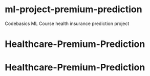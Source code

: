 # ml-project-premium-prediction
Codebasics ML Course health insurance prediction project
# Healthcare-Premium-Prediction
# Healthcare-Premium-Prediction
